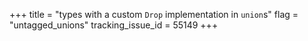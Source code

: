 +++
title = "types with a custom `Drop` implementation in `union`s"
flag = "untagged_unions"
tracking_issue_id = 55149
+++
